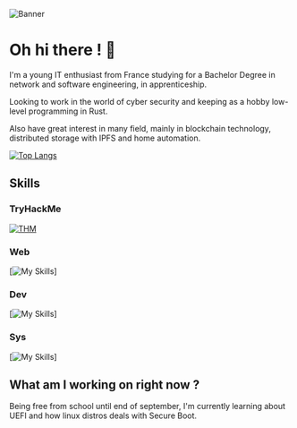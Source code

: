 ![Banner](https://github.com/sven-eliasen/sven-eliasen/blob/main/personal-banner3.png)
# Oh hi there ! 👋

I'm a young IT enthusiast from France studying for a Bachelor Degree in network and software engineering, in apprenticeship.

Looking to work in the world of cyber security and keeping as a hobby low-level programming in Rust. 

Also have great interest in many field, mainly in blockchain technology, distributed storage with IPFS and home automation.

[![Top Langs](https://github-readme-stats.vercel.app/api/top-langs/?username=sven-eliasen&layout=compact)](https://github.com/sven-eliasen)

## Skills

### TryHackMe
[![THM](https://tryhackme-badges.s3.amazonaws.com/Gelven.png)](https://tryhackme.com/p/Gelven)

### Web
[![My Skills](https://skillicons.dev/icons?i=fastapi,php,html,css,js)]

### Dev
[![My Skills](https://skillicons.dev/icons?i=rust,py,bash,powershell,c,git,gtk,qt)]

### Sys
[![My Skills](https://skillicons.dev/icons?i=linux,mysql,docker,nginx,postgres)]

## What am I working on right now ?

Being free from school until end of september, I'm currently learning about UEFI and how linux distros deals with Secure Boot. 
